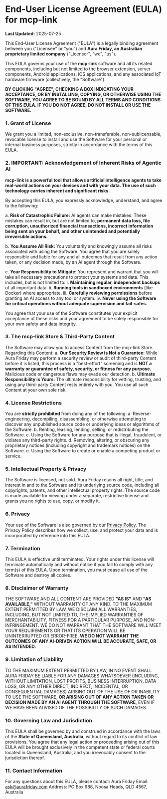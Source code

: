 # End-User License Agreement (EULA) for mcp-link

**Last Updated:** 2025-07-25

This End-User License Agreement ("EULA") is a legally binding agreement between you ("Licensee" or "you") and **Aura Friday, an Australian proprietary limited company** ("Licensor", "we", "us").

This EULA governs your use of the **mcp-link** software and all its related components, including but not limited to the browser extension, server components, Android applications, iOS applications, and any associated IoT hardware firmware (collectively, the "Software").

**BY CLICKING "AGREE", CHECKING A BOX INDICATING YOUR ACCEPTANCE, OR BY INSTALLING, COPYING, OR OTHERWISE USING THE SOFTWARE, YOU AGREE TO BE BOUND BY ALL TERMS AND CONDITIONS OF THIS EULA. IF YOU DO NOT AGREE, DO NOT INSTALL OR USE THE SOFTWARE.**

### 1. Grant of License
We grant you a limited, non-exclusive, non-transferable, non-sublicensable, revocable license to install and use the Software for your personal or internal business purposes, strictly in accordance with the terms of this EULA.

### 2. IMPORTANT: Acknowledgement of Inherent Risks of Agentic AI

**mcp-link is a powerful tool that allows artificial intelligence agents to take real-world actions on your devices and with your data. The use of such technology carries inherent and significant risks.**

By accepting this EULA, you expressly acknowledge, understand, and agree to the following:

a. **Risk of Catastrophic Failure:** AI agents can make mistakes. These mistakes can result in, but are not limited to, **permanent data loss, file corruption, unauthorized financial transactions, incorrect information being sent on your behalf, and other unintended and potentially irreversible actions.**

b. **You Assume All Risk:** You voluntarily and knowingly assume all risks associated with using the Software. You agree that you are solely responsible and liable for any and all outcomes that result from any action taken, or any decision made, by an AI agent through the Software.

c. **Your Responsibility to Mitigate:** You represent and warrant that you will take all necessary precautions to protect your systems and data. This includes, but is not limited to:
    i.  **Maintaining regular, independent backups** of all important data.
    ii. **Running tools in sandboxed environments** (like Docker) where appropriate.
    iii. **Carefully reviewing permissions** before granting an AI access to any tool or system.
    iv. **Never using the Software for critical operations without adequate supervision and fail-safes.**

You agree that your use of the Software constitutes your explicit acceptance of these risks and your agreement to be solely responsible for your own safety and data integrity.

### 3. The mcp-link Store & Third-Party Content
The Software may allow you to access Content from the mcp-link Store. Regarding this Content:
a. **Our Security Review is Not a Guarantee:** While Aura Friday may perform a security review or audit of third-party Content before it is listed, this process is a "best-effort" screening and is **NOT a warranty or guarantee of safety, security, or fitness for any purpose.** Malicious code or dangerous flaws may evade our detection.
b. **Ultimate Responsibility is Yours:** The ultimate responsibility for vetting, trusting, and using any third-party Content rests entirely with you. You use all such Content at your own sole risk.

### 4. License Restrictions
You are **strictly prohibited** from doing any of the following:
a. Reverse-engineering, decompiling, disassembling, or otherwise attempting to discover any unpublished source code or underlying ideas or algorithms of the Software.
b. Renting, leasing, lending, selling, or redistributing the Software.
c. Using the Software for any purpose that is illegal, fraudulent, or violates any third-party rights.
d. Removing, altering, or obscuring any proprietary notices (including copyright and trademark notices) on the Software.
e. Using the Software to create or enable a competing product or service.

### 5. Intellectual Property & Privacy
The Software is licensed, not sold. Aura Friday retains all right, title, and interest in and to the Software and its underlying source code, including all copyrights, patents, and other intellectual property rights. The source code is made available for viewing under a separate, restrictive license and grants you no rights to use, copy, or modify it.

### 6. Privacy
Your use of the Software is also governed by our [Privacy Policy](PRIVACY.md). The Privacy Policy describes how we collect, use, and protect your data and is incorporated by reference into this EULA.

### 7. Termination
This EULA is effective until terminated. Your rights under this license will terminate automatically and without notice if you fail to comply with any term(s) of this EULA. Upon termination, you must cease all use of the Software and destroy all copies.

### 8. Disclaimer of Warranty
THE SOFTWARE AND ALL CONTENT ARE PROVIDED **"AS IS"** AND **"AS AVAILABLE,"** WITHOUT WARRANTY OF ANY KIND.
TO THE MAXIMUM EXTENT PERMITTED BY LAW, WE DISCLAIM ALL WARRANTIES, INCLUDING, BUT NOT LIMITED TO, THE IMPLIED WARRANTIES OF MERCHANTABILITY, FITNESS FOR A PARTICULAR PURPOSE, AND NON-INFRINGEMENT.
WE DO NOT WARRANT THAT THE SOFTWARE WILL MEET YOUR REQUIREMENTS OR THAT ITS OPERATION WILL BE UNINTERRUPTED OR ERROR-FREE.
**WE DO NOT WARRANT THE OUTCOMES OF ANY AI-DRIVEN ACTION WILL BE ACCURATE, SAFE, OR AS INTENDED.**

### 9. Limitation of Liability
TO THE MAXIMUM EXTENT PERMITTED BY LAW, IN NO EVENT SHALL AURA FRIDAY BE LIABLE FOR ANY DAMAGES WHATSOEVER (INCLUDING, WITHOUT LIMITATION, LOST PROFITS, BUSINESS INTERRUPTION, DATA LOSS, OR ANY OTHER DIRECT, INDIRECT, INCIDENTAL, OR CONSEQUENTIAL DAMAGES) ARISING OUT OF THE USE OF OR INABILITY TO USE THE SOFTWARE, **OR ARISING OUT OF ANY ACTION TAKEN OR DECISION MADE BY AN AI AGENT THROUGH THE SOFTWARE**, EVEN IF WE HAVE BEEN ADVISED OF THE POSSIBILITY OF SUCH DAMAGES.

### 10. Governing Law and Jurisdiction
This EULA shall be governed by and construed in accordance with the laws of the **State of Queensland, Australia**, without regard to its conflict of law provisions. You agree that any legal action or proceeding arising out of this EULA will be brought exclusively in the competent state or federal courts located in Queensland, Australia, and you irrevocably consent to the jurisdiction thereof.

### 11. Contact Information
For any questions about this EULA, please contact:
Aura Friday
Email: ask@aurafriday.com
Address: PO Box 988, Noosa Heads, QLD 4567, Australia
